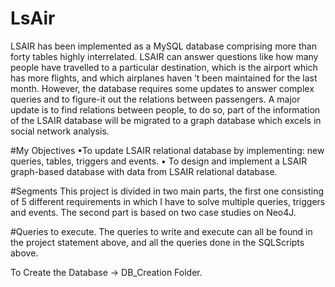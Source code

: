 # LsAir
LSAIR has been implemented as a MySQL database comprising more than forty tables
highly interrelated. LSAIR can answer questions like how many people have travelled to a
particular destination, which is the airport which has more flights, and which airplanes haven
‘t been maintained for the last month. However, the database requires some updates to
answer complex queries and to figure-it out the relations between passengers.
A major update is to find relations between people, to do so, part of the information of the
LSAIR database will be migrated to a graph database which excels in social network
analysis.

#My Objectives
•To update LSAIR relational database by implementing: new queries, tables, triggers
and events.
• To design and implement a LSAIR graph-based database with data from LSAIR
relational database.

#Segments
This project is divided in two main parts, the first one consisting of 5 different requirements in which 
I have to solve multiple queries, triggers and events. The second part is based on two case studies 
on Neo4J.

#Queries to execute.
The queries to write and execute can all be found in the project statement above,
and all the queries done in the SQLScripts above.

To Create the Database -> DB_Creation Folder.


